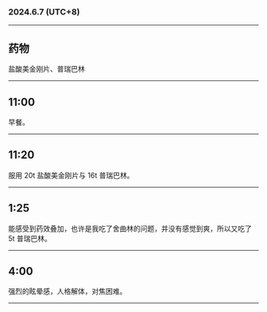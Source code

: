 ### 2024.6.7 (UTC+8)

---

## 药物

盐酸美金刚片、普瑞巴林

---

## 11:00

早餐。

---

## 11:20

服用 20t 盐酸美金刚片与 16t 普瑞巴林。

---

## 1:25

能感受到药效叠加，也许是我吃了舍曲林的问题，并没有感觉到爽，所以又吃了 5t 普瑞巴林。

---

## 4:00

强烈的眩晕感，人格解体，对焦困难。

---